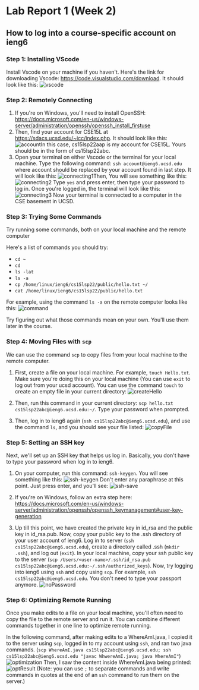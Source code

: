 # Lab Report 1 (Week 2)

## How to log into a course-specific account on ieng6

### Step 1: Installing VScode
Install Vscode on your machine if you haven't. Here's the link for downloading Vscode: https://code.visualstudio.com/download. It should look like this: ![vscode](./lab-report-1-images/vscode.png)

### Step 2: Remotely Connecting
1. If you're on Windows, you'll need to install OpenSSH: https://docs.microsoft.com/en-us/windows-server/administration/openssh/openssh_install_firstuse
2. Then, find your account for CSE15L at https://sdacs.ucsd.edu/~icc/index.php. It should look like this: ![account](./lab-report-1-images/account.png)In this case, cs15lsp22aap is my account for CSE15L. Yours should be in the form of cs15lsp22abc.
3. Open your terminal on either Vscode or the terminal for your local machine. Type the following command: `ssh account@ieng6.ucsd.edu` where account should be replaced by your account found in last step. It will look like this: ![connecting1](./lab-report-1-images/connecting1.png)Then, You will see something like this: ![connecting2](./lab-report-1-images/connecting2.png) Type `yes` and press enter, then type your password to log in. Once you're logged in, the terminal will look like this: ![connecting3](./lab-report-1-images/connecting3.png) Now your terminal is connected to a computer in the CSE basement in UCSD.

### Step 3: Trying Some Commands
Try running some commands, both on your local machine and the remote computer

Here's a list of commands you should try:

- `cd ~`
- `cd`
- `ls -lat`
- `ls -a`
- `cp /home/linux/ieng6/cs15lsp22/public/hello.txt ~/`
- `cat /home/linux/ieng6/cs15lsp22/public/hello.txt`

For example, using the command `ls -a` on the remote computer looks like this: ![command](./lab-report-1-images/command.png)

Try figuring out what those commands mean on your own. You'll use them later in the course.

### Step 4: Moving Files with `scp`
We can use the command `scp` to copy files from your local machine to the remote computer.

1. First, create a file on your local machine. For example, `touch Hello.txt`. Make sure you're doing this on your local machine (You can use `exit` to log out from your ucsd account). You can use the command `touch` to create an empty file in your current directory: ![createHello](./lab-report-1-images/createHello.png)

2. Then, run this command in your current directory: `scp hello.txt cs15lsp22abc@ieng6.ucsd.edu:~/`. Type your password when prompted.

3. Then, log in to ieng6 again (`ssh cs15lsp22abc@ieng6.ucsd.edu`), and use the command `ls`, and you should see your file listed: ![copyFile](./lab-report-1-images//copyFile.png)

### Step 5: Setting an SSH key
Next, we'll set up an SSH key that helps us log in. Basically, you don't have to type your password when log in to ieng6.

1. On your computer, run this command: `ssh-keygen`. You will see something like this: ![ssh-keygen](./lab-report-1-images/ssh-keygen.png) Don't enter any paraphrase at this point. Just press enter, and you'll see: ![ssh-save](./lab-report-1-images/ssh-save.png)

2. If you're on Windows, follow an extra step here: https://docs.microsoft.com/en-us/windows-server/administration/openssh/openssh_keymanagement#user-key-generation

3. Up till this point, we have created the private key in id_rsa and the public key in id_rsa.pub. Now, copy your public key to the .ssh directory of your user account of ieng6. Log in to server (`ssh cs15lsp22abc@ieng6.ucsd.edu`), create a directory called .ssh (`mkdir .ssh`), and log out (`exit`). In your local machine, copy your ssh public key to the server (`scp /Users/<user-name>/.ssh/id_rsa.pub cs15lsp22abc@ieng6.ucsd.edu:~/.ssh/authorized_keys`). Now, try logging into ieng6 using `ssh` and copy using `scp`. For example, `ssh cs15lsp22abc@ieng6.ucsd.edu`. You don't need to type your passport anymore. ![noPassword](./lab-report-1-images/noPassword.png)

### Step 6: Optimizing Remote Running
Once you make edits to a file on your local machine, you'll often need to copy the file to the remote server and run it. You can combine different commands together in one line to optimize remote running. 

In the following command, after making edits to a WhereAmI.java, I copied it to the server using `scp`, logged in to my account using `ssh`, and ran two java commands. (`scp WhereAmI.java cs15lsp22abc@ieng6.ucsd.edu; ssh cs15lsp22abc@ieng6.ucsd.edu "javac WhwereAmI.java; java WhereAmI"`)![optimization](./lab-report-1-images//optimization.png) Then, I saw the content inside WhereAmI.java being printed: ![optResult](./lab-report-1-images//optResult.png) (Note: you can use `;` to separate commands and write commands in quotes at the end of an `ssh` command to run them on the server.)

